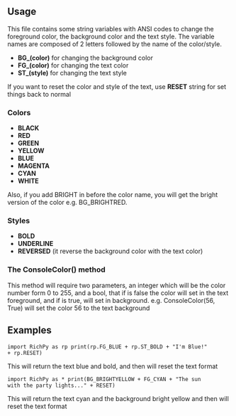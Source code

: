 ## Usage
This file contains some string variables with ANSI codes to change the foreground color, the background color and the text style. The variable names are composed of 2 letters followed by the name of the color/style.

- **BG_(color)** for changing the background color
- **FG_(color)** for changing the text color
- **ST_(style)** for changing the text style

If you want to reset the color and style of the text, use **RESET** string for set things back to normal

### Colors
- **BLACK**
- **RED**
- **GREEN**
- **YELLOW**
- **BLUE**
- **MAGENTA**
- **CYAN**
- **WHITE**

Also, if you add BRIGHT in before the color name, you will get the bright version of the color e.g. BG_BRIGHTRED.

### Styles
- **BOLD**
- **UNDERLINE**
- **REVERSED** (it reverse the background color with the text color)

### The ConsoleColor() method
This method will require two parameters, an integer which will be the color number form 0 to 255, and a bool, that if is false the color will set in the text foreground, and if is true, will set in background. e.g. ConsoleColor(56, True) will set the color 56 to the text background

## Examples
<code>import RichPy as rp
print(rp.FG_BLUE + rp.ST_BOLD + "I'm Blue!" + rp.RESET)</code>

This will return the text blue and bold, and then will reset the text format

<code>import RichPy as *
print(BG_BRIGHTYELLOW + FG_CYAN + "The sun with the party lights..." + RESET)</code>

This will return the text cyan and the background bright yellow and then will reset the text format
